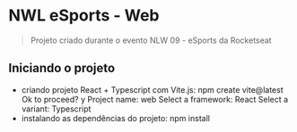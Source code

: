 # NWL eSports - Web

> Projeto criado durante o evento NLW 09 - eSports da Rocketseat

## Iniciando o projeto

- criando projeto React + Typescript com Vite.js:
  npm create vite@latest
  Ok to proceed? y
  Project name: web
  Select a framework: React
  Select a variant: Typescript
- instalando as dependências do projeto: npm install
